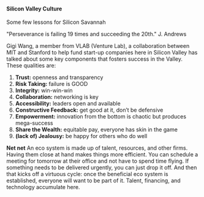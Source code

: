 #### Silicon Valley Culture

 Some few lessons for Silicon Savannah

"Perseverance is failing 19 times and succeeding the 20th."
J. Andrews

Gigi Wang, a member from VLAB (Venture Lab), a collaboration between MIT and Stanford to help fund start-up companies here in Silicon Valley has   talked about some key components that fosters success in the Valley. These qualities are:
 1. **Trust:** openness and transparency
 2. **Risk Taking:** failure is GOOD
 3. **Integrity:** win-win-win
 4. **Collaboration:** networking is key
 5. **Accessibility:** leaders open and available
 6. **Constructive Feedback:** get good at it, don’t be defensive
 7. **Empowerment:** innovation from the bottom is chaotic but produces mega-success
 8. **Share the Wealth:** equitable pay, everyone has skin in the game
 9. **(lack of) Jealousy:** be happy for others who do well


 
**Net net**
An eco system is made up of talent, resources, and other firms.  Having them close at hand makes things more efficient.  You can schedule a meeting for tomorrow at their office and not have to spend time flying.  If something needs to be delivered urgently, you can just drop it off.
And then that kicks off a virtuous cycle: once the beneficial eco system is established, everyone will want to be part of it.  Talent, financing, and technology accumulate here.

